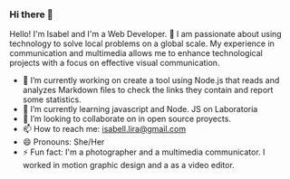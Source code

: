 ### Hi there 👋

Hello! I'm Isabel and I'm a Web Developer. 👋  I am passionate about using technology to solve local problems on a global scale. My experience in communication and multimedia allows me to enhance technological projects with a focus on effective visual communication. 
- 🔭 I’m currently working on create a tool using Node.js that reads and analyzes Markdown files to check the links they contain and report some statistics.
- 🌱 I’m currently learning javascript and Node. JS on Laboratoria
- 👯 I’m looking to collaborate on in open source  proyects.
- 📫 How to reach me: isabell.lira@gmail.com
- 😄 Pronouns: She/Her
- ⚡ Fun fact: I'm a photographer and a multimedia communicator. I worked in motion graphic design and a as a video editor.

